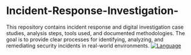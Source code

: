 # Incident-Response-Investigation-
This repository contains incident response and digital investigation case studies, analysis steps, tools used, and documented methodologies. The goal is to provide clear processes for identifying, analyzing, and remediating security incidents in real-world environments.
[![Language](https://img.shields.io/badge/Language-English%20%7C%20Arabic-lightgrey?style=flat-square)]()
